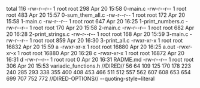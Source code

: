   total 116
  -rw-r--r-- 1 root root   298 Apr 20 15:58 0-main.c
  -rw-r--r-- 1 root root   483 Apr 20 15:57 0-sum_them_all.c
  -rw-r--r-- 1 root root   172 Apr 20 15:58 1-main.c
  -rw-r--r-- 1 root root   647 Apr 20 16:25 1-print_numbers.c
  -rw-r--r-- 1 root root   170 Apr 20 15:58 2-main.c
  -rw-r--r-- 1 root root   682 Apr 20 16:28 2-print_strings.c
  -rw-r--r-- 1 root root   168 Apr 20 15:59 3-main.c
  -rw-r--r-- 1 root root   859 Apr 20 16:30 3-print_all.c
  -rwxr-xr-x 1 root root 16832 Apr 20 15:59 a
  -rwxr-xr-x 1 root root 16880 Apr 20 16:25 a.out
  -rwxr-xr-x 1 root root 16880 Apr 20 16:28 c
  -rwxr-xr-x 1 root root 16872 Apr 20 16:31 d
  -rw-r--r-- 1 root root     0 Apr 20 16:31 RADME.md
  -rw-r--r-- 1 root root   306 Apr 20 15:53 variadic_functions.h
//DIRED// 56 64 109 125 170 178 223 240 285 293 338 355 400 408 453 466 511 512 557 562 607 608 653 654 699 707 752 772
//DIRED-OPTIONS// --quoting-style=literal
